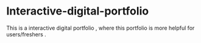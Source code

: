 # Interactive-digital-portfolio
This is a interactive digital portfolio , where this portfolio is more helpful for users/freshers .
